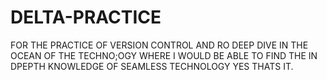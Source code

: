 # DELTA-PRACTICE
FOR THE PRACTICE OF VERSION CONTROL
AND RO DEEP DIVE IN THE OCEAN OF THE TECHNO;OGY WHERE I WOULD BE ABLE TO FIND THE IN DPEPTH KNOWLEDGE  OF SEAMLESS TECHNOLOGY
YES THATS IT.
